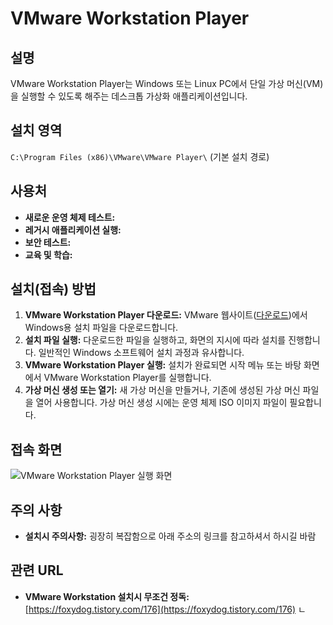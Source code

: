 # VMware Workstation Player

## 설명
VMware Workstation Player는 Windows 또는 Linux PC에서 단일 가상 머신(VM)을 실행할 수 있도록 해주는 데스크톱 가상화 애플리케이션입니다.  

## 설치 영역
`C:\Program Files (x86)\VMware\VMware Player\` (기본 설치 경로)

## 사용처
- **새로운 운영 체제 테스트:**  
- **레거시 애플리케이션 실행:**  
- **보안 테스트:**  
- **교육 및 학습:**  

## 설치(접속) 방법
1. **VMware Workstation Player 다운로드:**  VMware 웹사이트([다운로드](https://support.broadcom.com/group/ecx/productdownloads?subfamily=VMware%20Workstation%20Pro&freeDownloads=true))에서 Windows용 설치 파일을 다운로드합니다.
2. **설치 파일 실행:**  다운로드한 파일을 실행하고, 화면의 지시에 따라 설치를 진행합니다.  일반적인 Windows 소프트웨어 설치 과정과 유사합니다.
3. **VMware Workstation Player 실행:**  설치가 완료되면 시작 메뉴 또는 바탕 화면에서 VMware Workstation Player를 실행합니다.
4. **가상 머신 생성 또는 열기:**  새 가상 머신을 만들거나, 기존에 생성된 가상 머신 파일을 열어 사용합니다.  가상 머신 생성 시에는 운영 체제 ISO 이미지 파일이 필요합니다.

## 접속 화면
![VMware Workstation Player 실행 화면](vmware_player_screenshot.png)

## 주의 사항
- **설치시 주의사항:** 굉장히 복잡함으로 아래 주소의 링크를 참고하셔서 하시길 바람  

## 관련 URL
- **VMware Workstation 설치시 무조건 정독:** [https://foxydog.tistory.com/176](https://foxydog.tistory.com/176)
ㄴ

